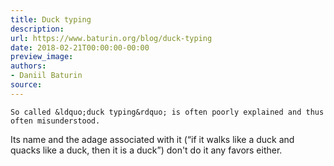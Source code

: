 ```yaml
---
title: Duck typing
description:
url: https://www.baturin.org/blog/duck-typing
date: 2018-02-21T00:00:00-00:00
preview_image:
authors:
- Daniil Baturin
source:
---
```



    So called &ldquo;duck typing&rdquo; is often poorly explained and thus often misunderstood.
Its name and the adage associated with it (&ldquo;if it walks like a duck and quacks like a duck,
then it is a duck&rdquo;) don't do it any favors either.
    
